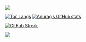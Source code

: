 <img src="https://capsule-render.vercel.app/api?type=waving&color=BDBDC8&height=150&section=header" />

[![Top Langs](https://github-readme-stats.vercel.app/api/top-langs/?username=kwoncheolgyu4)](https://github.com/anuraghazra/github-readme-stats)
[![Anurag's GitHub stats](https://github-readme-stats.vercel.app/api?username=kwoncheolgyu4)](https://github.com/anuraghazra/github-readme-stats)

<a href="https://git.io/streak-stats"><img src="https://streak-stats.demolab.com?user=kwoncheolgyu4&hide_border=true&locale=ko" alt="GitHub Streak" /></a>

<img src="https://capsule-render.vercel.app/api?type=waving&color=BDBDC8&height=150&section=footer" />
